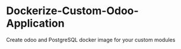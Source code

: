 # Dockerize-Custom-Odoo-Application
Create odoo and PostgreSQL docker image for your custom modules
